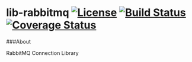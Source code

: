 # lib-rabbitmq [![License](http://img.shields.io/badge/license-Apache2-blue.svg?style=flat)](http://www.apache.org/licenses/LICENSE-2.0.txt) [![Build Status](https://travis-ci.org/corbel-platform/lib-rabbitmq.svg?branch=master)](https://travis-ci.org/corbel-platform/lib-rabbitmq) [![Coverage Status](https://coveralls.io/repos/corbel-platform/lib-rabbitmq/badge.svg)](https://coveralls.io/r/corbel-platform/lib-rabbitmq)

###About

RabbitMQ Connection Library
